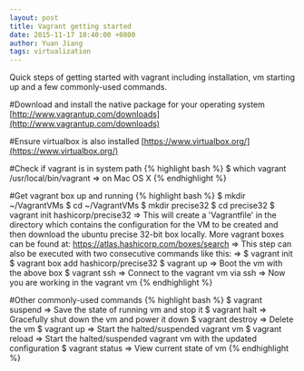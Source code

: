 ```yaml
---
layout: post
title: Vagrant getting started
date: 2015-11-17 10:40:00 +0800
author: Yuan Jiang
tags: virtualization
---
```


Quick steps of getting started with vagrant including installation, vm starting up and a few commonly-used commands.

#Download and install the native package for your operating system
[http://www.vagrantup.com/downloads](http://www.vagrantup.com/downloads)

#Ensure virtualbox is also installed
[https://www.virtualbox.org/](https://www.virtualbox.org/)

#Check if vagrant is in system path
{% highlight bash %}
$ which vagrant
/usr/local/bin/vagrant => on Mac OS X
{% endhighlight %}

#Get vagrant box up and running
{% highlight bash %}
$ mkdir ~/VagrantVMs
$ cd ~/VagrantVMs
$ mkdir precise32
$ cd precise32
$ vagrant init hashicorp/precise32
  => This will create a 'Vagrantfile' in the directory which contains the configuration for the VM to be created and then download the ubuntu precise 32-bit box locally. More vagrant boxes can be found at: https://atlas.hashicorp.com/boxes/search
  => This step can also be executed with two consecutive commands like this:
  => $ vagrant init
     $ vagrant box add hashicorp/precise32
$ vagrant up
  => Boot the vm with the above box
$ vagrant ssh
  => Connect to the vagrant vm via ssh
  => Now you are working in the vagrant vm
{% endhighlight %}

#Other commonly-used commands
{% highlight bash %}
$ vagrant suspend
  => Save the state of running vm and stop it
$ vagrant halt
  => Gracefully shut down the vm and power it down
$ vagrant destroy
  => Delete the vm
$ vagrant up
  => Start the halted/suspended vagrant vm
$ vagrant reload
  => Start the halted/suspended vagrant vm with the updated configuration
$ vagrant status
  => View current state of vm
{% endhighlight %}
